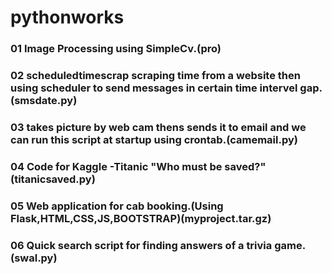 # pythonworks

### 01 Image Processing using SimpleCv.(pro)

### 02 scheduledtimescrap scraping time from a website then using scheduler to send messages in certain time intervel gap.(smsdate.py)

### 03 takes picture by web cam thens sends it to email and we can run this script at startup using crontab.(camemail.py)

### 04 Code for Kaggle -Titanic "Who must be saved?"(titanicsaved.py)

### 05 Web application for cab booking.(Using Flask,HTML,CSS,JS,BOOTSTRAP)(myproject.tar.gz)

### 06 Quick search script for finding answers of a trivia game. (swal.py) 
